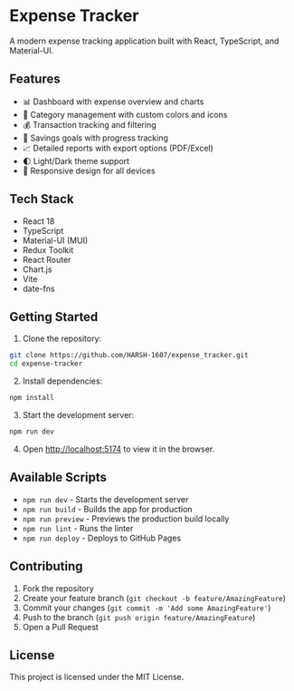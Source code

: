 # Expense Tracker

A modern expense tracking application built with React, TypeScript, and Material-UI.

## Features

- 📊 Dashboard with expense overview and charts
- 📁 Category management with custom colors and icons
- 💰 Transaction tracking and filtering
- 🎯 Savings goals with progress tracking
- 📈 Detailed reports with export options (PDF/Excel)
- 🌓 Light/Dark theme support
- 📱 Responsive design for all devices

## Tech Stack

- React 18
- TypeScript
- Material-UI (MUI)
- Redux Toolkit
- React Router
- Chart.js
- Vite
- date-fns

## Getting Started

1. Clone the repository:
```bash
git clone https://github.com/HARSH-1607/expense_tracker.git
cd expense-tracker
```

2. Install dependencies:
```bash
npm install
```

3. Start the development server:
```bash
npm run dev
```

4. Open [http://localhost:5174](http://localhost:5173) to view it in the browser.

## Available Scripts

- `npm run dev` - Starts the development server
- `npm run build` - Builds the app for production
- `npm run preview` - Previews the production build locally
- `npm run lint` - Runs the linter
- `npm run deploy` - Deploys to GitHub Pages

## Contributing

1. Fork the repository
2. Create your feature branch (`git checkout -b feature/AmazingFeature`)
3. Commit your changes (`git commit -m 'Add some AmazingFeature'`)
4. Push to the branch (`git push origin feature/AmazingFeature`)
5. Open a Pull Request

## License

This project is licensed under the MIT License.
